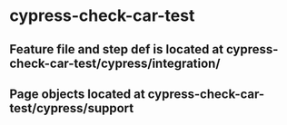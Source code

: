 # cypress-check-car-test

## Feature file and step def is located at cypress-check-car-test/cypress/integration/
## Page objects located at cypress-check-car-test/cypress/support
